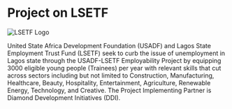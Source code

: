 # Project on LSETF

![LSETF Logo](https://example.com/lsetf-logo.png)

United State Africa Development Foundation (USADF) and Lagos State Employment Trust Fund (LSETF) seek to curb the issue of unemployment in Lagos state through the USADF-LSETF Employability Project by equipping 3000 eligible young people (Trainees) per year with relevant skills that cut across sectors including but not limited to Construction, Manufacturing, Healthcare, Beauty, Hospitality, Entertainment, Agriculture, Renewable Energy, Technology, and Creative. The Project Implementing Partner is Diamond Development Initiatives (DDI).
